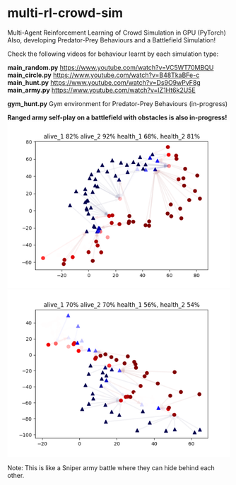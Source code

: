 # multi-rl-crowd-sim
Multi-Agent Reinforcement Learning of Crowd Simulation in GPU (PyTorch)  
Also, developing Predator-Prey Behaviours and a Battlefield Simulation!

Check the following videos for behaviour learnt by each simulation type:

**main_random.py** https://www.youtube.com/watch?v=VC5WT70MBQU  
**main_circle.py** https://www.youtube.com/watch?v=B48TkaBFe-c  
**main_hunt.py** https://www.youtube.com/watch?v=Ds9O9wPyF8g  
**main_army.py** https://www.youtube.com/watch?v=IZ1Ht6k2U5E

**gym_hunt.py** Gym environment for Predator-Prey Behaviours (in-progress)

**Ranged army self-play on a battlefield with obstacles is also in-progress!**
![](ranged_1.png) 
![](ranged_2.png) 

Note: This is like a Sniper army battle where they can hide behind each other.
